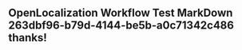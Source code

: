 <properties
ms.topic="hero-topic"
ms.test1="hero-topic"
ms.test2="test"/>

## OpenLocalization Workflow Test MarkDown 263dbf96-b79d-4144-be5b-a0c71342c486 thanks!
